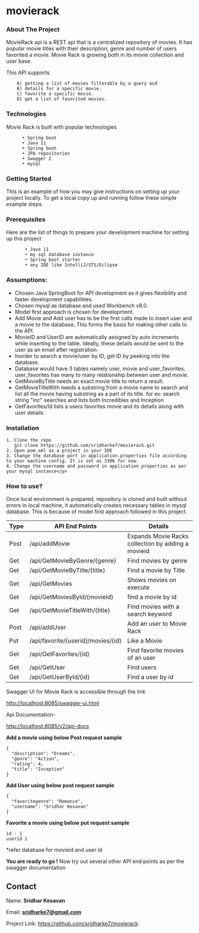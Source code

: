 # movierack
<h3 align="Left">About The Project</h3>

MovieRack api is a REST api that is a centralized repository of movies. It has popular movie titles with their description, genre and number of users favorited a movie. 
Movie Rack is growing both in its movie collection and user base.

This API supports

		A) getting a list of movies filterable by a query and
		B) details for a specific movie.
		C) favorite a specific movie.
		D) get a list of favorited movies.

<h3 align="Left">Technologies</h3>
Movie Rack is built with popular technologies

          • Spring boot
          • Java 11
          • Spring boot
          • JPA repositories
          • Swagger 2
          • mysql 

<h3 align="Left">Getting Started</h3>
This is an example of how you may give instructions on setting up your project locally. To get a local copy up and running follow these simple example steps.

<h3 align="Left">Prerequisites</h3>
Here are the list of things to prepare your development machine for setting up this project

           • Java 11
           • my sql database instance
           • Spring boot starter
           • any IDE like IntelliJ/STS/Eclipse

<h3 align="Left">Assumptions:</h3>

- Chosen Java SpringBoot for API development as it gives flexibility and faster development capabilities.
- Chosen mysql as database and used Workbench v8.0.
- Model first approach is chosen for development.
- Add Movie and Add user has to be the first calls made to insert user and a movie to the database. This forms the basis for making other calls to the API.
- MovieID and UserID  are automatically assigned by auto increments while inserting to the table. Ideally, these details would be sent to the user as an email after registration.
- Inorder to search a movie/user  by ID,  get ID by peeking into the database.
- Database would have 3 tables namely user, movie and user_favorites. user_favorites has many to many relationship between user and movie.
- GetMovieByTitle needs an exact movie title to return a result.
- GetMovieTitleWith needs a substring from a movie name to search and list all the movie having substring as a part of its title.
    for ex: search string "inc" searches and lists both Incredibles and Inception
- GetFavorites/Id lists a users favorites movie and its details along with user details.


<h3 align="Left">Installation</h3>

	1. Clone the repo
       git clone https://github.com/sridharke7/movierack.git
	2. Open pom.xml as a project in your IDE
	3. Change the database port in application.properties file according to your machine config. It is set as 3306 for now.
	4. Change the username and password in application properties as per your mysql instance</p>
  
<h3 align="Left">How to use?</h3>
Once local environment is prepared, repository is cloned and built without errors in local machine, it automatically creates necessary tables in mysql database. This is because of model first approach followed in this project.

Type  | API End Points                     | Details
------|----------------------------------  | --------------------------------------------------
Post  | /api/addMovie                      | Expands Movie Racks collection by adding a movieid
Get   | /api/GetMovieByGenre/{genre}       | Find movies by genre 
Get   | /api/GetMovieByTitle/{title}       | Find a movie by Title
Get   | /api/GetMovies                     | Shows movies on execute
Get   | /api/GetMoviesById/{movieid}       | find a movie by id
Get   | /api/GetMovieTitleWith/{title}     | Find movies with a search keyword
Post  | /api/addUser                       | Add an user to Movie Rack
Put   | /api/favorite/{userid}/movies/{id} | Like a Movie
Get   | /api/GetFavorites/{id}             | Find favorite movies of an user
Get   | /api/GetUser                       | Find users
Get   | /api/GetUserById/{id}              | Find a user by id

Swagger UI for Movie Rack is accessible through the link 

<http://localhost:8085/swagger-ui.html>

Api Documentation- 

<http://localhost:8085/v2/api-docs>

<b>Add a movie using below Post request sample</b>
```
{
  "description": "Dreams",
  "genre": "Action",
  "rating": 4,
  "title": "Inception"
}
```

<b>Add User using below post request sample</b>

```
{
  "favoritegenre": "Romance",
  "username": "Sridhar Kesavan"
}
```

<b>Favorite a movie using below put request sample</b>

```
id - 1
userid 1
```
*refer database for movieid and user id


<b>You are ready to go !</b>
Now try out several other API end points as per the swagger documentation

<h2 align="Left">Contact</h2>

Name:  <b>Sridhar Kesavan</b>

Email: <b>sridharke7@gmail.com</b>

Project Link:  https://github.com/sridharke7/movierack
